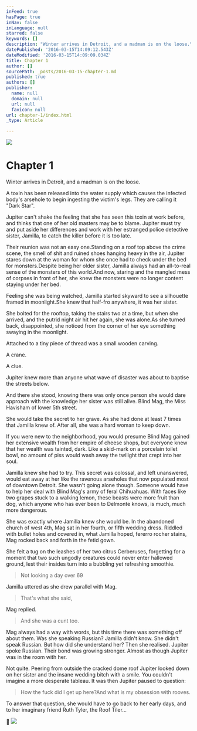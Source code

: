 ```yaml
---
inFeed: true
hasPage: true
inNav: false
inLanguage: null
starred: false
keywords: []
description: "Winter arrives in Detroit, and a madman is on the loose.\_"
datePublished: '2016-03-15T14:09:12.543Z'
dateModified: '2016-03-15T14:09:09.034Z'
title: Chapter 1
author: []
sourcePath: _posts/2016-03-15-chapter-1.md
published: true
authors: []
publisher:
  name: null
  domain: null
  url: null
  favicon: null
url: chapter-1/index.html
_type: Article

---
```

![](https://the-grid-user-content.s3-us-west-2.amazonaws.com/2bd84b3d-01de-4586-875d-92158b600c80.jpg)

# Chapter 1

Winter arrives in Detroit, and a madman is on the loose. 

A
toxin has been released into the water supply which causes the infected body's
arsehole to begin ingesting the victim's legs. They are calling it "Dark
Star".

Jupiter can't shake the feeling that she has seen this toxin
at work before, and thinks that one of her old masters may be to blame. Jupiter
must try and put aside her differences and work with her estranged police
detective sister, Jamilla, to catch the killer before it is too late.

Their reunion was not an easy one.Standing on a roof top above the crime scene,
the smell of shit and ruined shoes hanging heavy in the air, Jupiter stares
down at the woman for whom she once had to check under the bed for
monsters.Despite being her older
sister, Jamilla always had an all-to-real sense of the monsters of this
world.And now, staring and the mangled
mess of corpses in front of her, she knew the monsters were no longer content
staying under her bed.

Feeling she was being watched, Jamilla started skyward to
see a silhouette framed in moonlight.She knew that half-fro anywhere, it was her sister.

She bolted for the rooftop, taking the stairs two at a time,
but when she arrived, and the putrid night air hit her again, she was
alone.As she turned back, disappointed,
she noticed from the corner of her eye something swaying in the moonlight. 

Attached to a tiny piece of thread was a
small wooden carving. 

A crane. 

A clue.

Jupiter knew more than anyone what wave of disaster was about to baptise
the streets below.

And there she stood, knowing there was only once person she
would dare approach with the knowledge her sister was still alive. Blind Mag, the Miss Havisham of lower 5th
street.

She would take the secret to her grave. As she had done at least 7 times that Jamilla
knew of. After all, she was a hard woman
to keep down.

If you were new to the neighborhood, you would presume Blind
Mag gained her extensive wealth from her empire of cheese shops, but everyone
knew that her wealth was tainted, dark. Like a skid-mark on a porcelain toilet
bowl, no amount of piss would wash away the twilight that crept into her soul.

Jamilla knew she had to try. This secret was colossal, and
left unanswered, would eat away at her
like the ravenous arseholes that now populated most of downtown Detroit. She
wasn't going alone though. Someone would have to help her deal with Blind Mag's
army of feral Chihuahuas. With faces like two grapes stuck to a walking lemon,
these beasts were more fruit than dog, which anyone who has ever been to
Delmonte knows, is much, much more dangerous.

She was exactly where Jamilla knew she would be. In the abandoned church of west 4th, Mag sat
in her fourth, or fifth wedding dress. Riddled with bullet holes and covered in, what Jamilla hoped, fererro
rocher stains, Mag rocked back and forth in the fetid gown.

She felt a tug on the leashes of her two citrus Cerberuses,
forgetting for a moment that two such ungodly creatures could never enter
hallowed ground, lest their insides turn into a bubbling yet refreshing
smoothie.

> Not looking a day over 69 

Jamilla uttered as she drew
parallel with Mag.

> That's what she said, 

Mag replied.

> And she was a cunt too.

Mag always had a way with words, but this time there was
something off about them. Was she
speaking Russian? Jamilla didn't
know. She didn't speak Russian. But how did she understand her? Then she realised. Jupiter spoke Russian. Their bond was growing stronger. Almost as though Jupiter was in the room with
her.

Not quite. Peering
from outside the cracked dome roof Jupiter looked down on her sister and the
insane wedding bitch with a smile. You
couldn't imagine a more desperate tableau. It was then Jupiter paused to question: 
> 
> How the fuck did I get up
> here?And what is my obsession with
> rooves.

To answer that question, she would have to go back to her
early days, and to her imaginary friend Ruth Tyler, the Roof Tiler...


![](https://the-grid-user-content.s3-us-west-2.amazonaws.com/eda17647-ef1c-42b5-ad4d-78c8e2dc37fc.jpg)